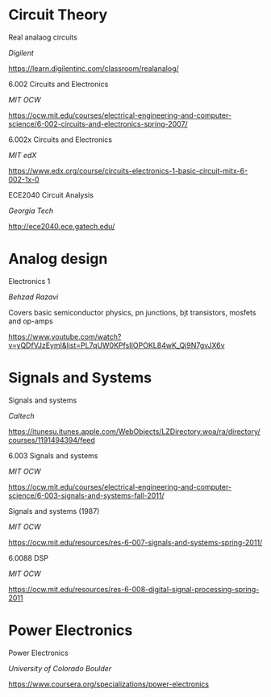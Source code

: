 # Circuit Theory #

Real analaog circuits

_Digilent_ 

https://learn.digilentinc.com/classroom/realanalog/

6.002 Circuits and Electronics

_MIT OCW_

https://ocw.mit.edu/courses/electrical-engineering-and-computer-science/6-002-circuits-and-electronics-spring-2007/

6.002x Circuits and Electronics

_MIT edX_

https://www.edx.org/course/circuits-electronics-1-basic-circuit-mitx-6-002-1x-0

ECE2040 Circuit Analysis

_Georgia Tech_

http://ece2040.ece.gatech.edu/


# Analog design #

Electronics 1

_Behzad Razavi_

Covers basic semiconductor physics, pn junctions, bjt transistors, mosfets and op-amps

https://www.youtube.com/watch?v=yQDfVJzEymI&list=PL7qUW0KPfsIIOPOKL84wK_Qj9N7gvJX6v

# Signals and Systems #

Signals and systems

_Caltech_

https://itunesu.itunes.apple.com/WebObjects/LZDirectory.woa/ra/directory/courses/1191494394/feed

6.003 Signals and systems

_MIT OCW_

https://ocw.mit.edu/courses/electrical-engineering-and-computer-science/6-003-signals-and-systems-fall-2011/

Signals and systems (1987)

_MIT OCW_

https://ocw.mit.edu/resources/res-6-007-signals-and-systems-spring-2011/

6.0088 DSP

_MIT OCW_

https://ocw.mit.edu/resources/res-6-008-digital-signal-processing-spring-2011

# Power Electronics #

Power Electronics

_University of Colorado Boulder_

https://www.coursera.org/specializations/power-electronics

